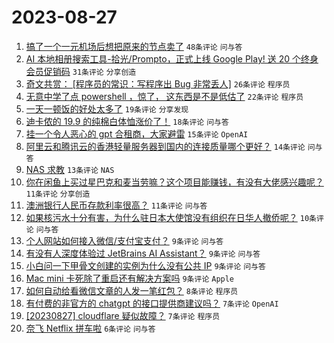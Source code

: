 # 2023-08-27

1. [搞了一个一元机场后想把原来的节点卖了](https://www.v2ex.com/t/968583) `48条评论` `问与答`
1. [AI 本地相册搜索工具-拾光/Prompto，正式上线 Google Play! 送 20 个终身会员促销码](https://www.v2ex.com/t/968615) `31条评论` `分享创造`
1. [奇文共赏： [程序员的常识：写程序出 Bug 非常丢人]](https://www.v2ex.com/t/968596) `26条评论` `程序员`
1. [无意中学了点 powershell ，惊了， 这东西是不是低估了](https://www.v2ex.com/t/968637) `22条评论` `程序员`
1. [一天一顿饭的好处太多了](https://www.v2ex.com/t/968634) `19条评论` `分享发现`
1. [迪卡侬的 19.9 的纯棉白体恤涨价了！](https://www.v2ex.com/t/968589) `18条评论` `问与答`
1. [挂一个令人恶心的 gpt 合租商，大家避雷](https://www.v2ex.com/t/968613) `15条评论` `OpenAI`
1. [阿里云和腾讯云的香港轻量服务器到国内的连接质量哪个更好？](https://www.v2ex.com/t/968595) `14条评论` `问与答`
1. [NAS 求教](https://www.v2ex.com/t/968616) `13条评论` `NAS`
1. [你在闲鱼上买过星巴克和麦当劳嘛？这个项目能赚钱，有没有大佬感兴趣呢？](https://www.v2ex.com/t/968606) `11条评论` `分享创造`
1. [澳洲银行人民币存款利率很高？](https://www.v2ex.com/t/968600) `11条评论` `问与答`
1. [如果核污水十分有害，为什么驻日本大使馆没有组织在日华人撤侨呢？](https://www.v2ex.com/t/968617) `10条评论` `问与答`
1. [个人网站如何接入微信/支付宝支付？](https://www.v2ex.com/t/968604) `9条评论` `问与答`
1. [有没有人深度体验过 JetBrains AI Assistant？](https://www.v2ex.com/t/968602) `9条评论` `问与答`
1. [小白问一下甲骨文创建的实例为什么没有公共 IP](https://www.v2ex.com/t/968586) `9条评论` `问与答`
1. [Mac mini 卡死除了重启还有解决方案吗](https://www.v2ex.com/t/968584) `9条评论` `Apple`
1. [如何自动给看微信文章的人发一笔红包？](https://www.v2ex.com/t/968638) `8条评论` `程序员`
1. [有付费的非官方的 chatgpt 的接口提供商建议吗？](https://www.v2ex.com/t/968629) `7条评论` `OpenAI`
1. [[20230827] cloudflare 疑似故障？](https://www.v2ex.com/t/968590) `7条评论` `程序员`
1. [奈飞 Netflix 拼车啦](https://www.v2ex.com/t/968588) `6条评论` `问与答`
